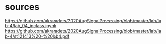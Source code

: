 # sources
https://github.com/akraradets/2020AugSignalProcessing/blob/master/lab/lab-4/lab_04_inclass.ipynb
https://github.com/akraradets/2020AugSignalProcessing/blob/master/lab/lab-4/st121413%20-%20lab4.pdf